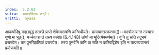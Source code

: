 ```yaml
---
index:  5.2.63
sutra:  आकर्षादिभ्यः कन्?।
vritti:  nyasa
---
```


आकर्षादिषु यद्()वृद्धं ततश्छे प्राप्ते शेषेभ्यस्त्वणि कन्विधीयते। प्रत्ययान्तरकरणम्()--यदत्रोकारान्तं तस्यात्र गुणो मा भूत्(), यच्चेकारान्तं तस्य `यस्येति` (6.4.148) लोपो मा भूदित्येवमर्थम्()। वुनि तु सति तदुभयं प्रसज्येत। तत पुनरिहाशिष्टं प्रसज्येत। तस्य पुनर्वनि कनि वा सति न कश्चिद्विशेष इति न तत्प्रत्ययान्तरं प्रयोजयति॥
